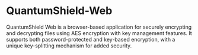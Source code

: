 # QuantumShield-Web
QuantumShield Web is a browser-based application for securely encrypting and decrypting files using AES encryption with key management features. It supports both password-protected and key-based encryption, with a unique key-splitting mechanism for added security.
